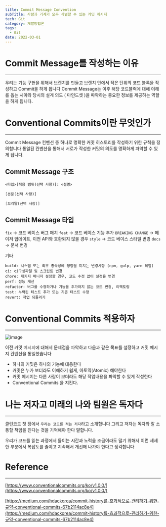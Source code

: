 ```yaml
---
title: Commit Message Convention
subTitle: 사람과 기계가 모두 식별할 수 있는 커밋 메시지
tech: Git
category: 개발방법론
tags:
  - Git
date: 2022-03-01
---
```


# Commit Message를 작성하는 이유

---

우리는 기능 구현을 위해서 브랜치를 만들고
브랜치 안에서 작은 단위의 코드 블록을 작성하고 Commit을 하게 됩니다
Commit Message는 이후 해당 코드블럭에 대해 이해를 돕는 시야와
당시의 설계 의도 ( 마인드셋 )을 파악하는 중요한 정보를 제공하는 역할을 하게 됩니다.

# Conventional Commits이란 무엇인가

---

Commit Message 컨벤션 중 하나로 명확한 커밋 히스토리를 작성하기 위한 규칙을 정의합니다
통일된 컨벤션을 통해서 서로가 작성한 커밋의 의도를 명확하게 파악할 수 있게 됩니다.

## Commit Message 구조

```
<타입>[적용 범위(선택 사항)]: <설명>

[본문(선택 사항)]

[꼬리말(선택 사항)]
```

## Commit Message 타입

`fix` → 코드 베이스 버그 패치
`feat` → 코드 베이스 기능 추가
`BREAKING CHANGE` → 메이저 업데이트, 이전 API와 호환되지 않을 경우
`style` → 코드 베이스 스타일 변경
`docs` → 문서 변경

기타

```
build: 시스템 또는 외부 종속성에 영향을 미치는 변경사항 (npm, gulp, yarn 레벨)
ci: ci구성파일 및 스크립트 변경
chore: 패키지 매니저 설정할 경우, 코드 수정 없이 설정을 변경
perf: 성능 개선
refactor: 버그를 수정하거나 기능을 추가하지 않는 코드 변경, 리팩토링
test: 누락된 테스트 추가 또는 기존 테스트 수정
revert: 작업 되돌리기
```

# Conventional Commits 적용하자

---

![image](https://user-images.githubusercontent.com/55491354/207640134-c436ac42-9a6d-4bc4-a6c8-b260fad0bbf9.png)

이전 커밋 메시지에 대해서 문제점을 파악하고
다음과 같은 목표를 설정하고 커밋 메시지 컨벤션을 통일했습니다

- 하나의 커밋은 하나의 기능에 대응한다
- 커밋은 누가 보더라도 이해하기 쉽게, 아토믹(Atomic) 해야한다
- 커밋 메시지는 다른 사람이 보더라도 해당 작업내용을 파악할 수 있게 작성한다
- Conventional Commits 을 지킨다.

# 나는 저자고 미래의 나와 팀원은 독자다

---

클린코드 첫 장에서 `우리는 코드를 적는 저자`라고 소개합니다
그리고 저자는 독자와 잘 소통할 책임을 진다는 것을 기억해야 한다 말합니다.

우리가 코드를 읽는 과정에서 들이는 시간과 노력을 조금이라도 덜기 위해서
이런 세세한 부분에서 복잡도를 줄이고 지속해서 개선해 나가야 한다고 생각합니다

# Reference

---

[https://www.conventionalcommits.org/ko/v1.0.0/](https://www.conventionalcommits.org/ko/v1.0.0/)

[https://medium.com/hdackorea/commit-history를-효과적으로-관리하기-위한-규약-conventional-commits-67b2114ac8e4](https://medium.com/hdackorea/commit-history를-효과적으로-관리하기-위한-규약-conventional-commits-67b2114ac8e4)
